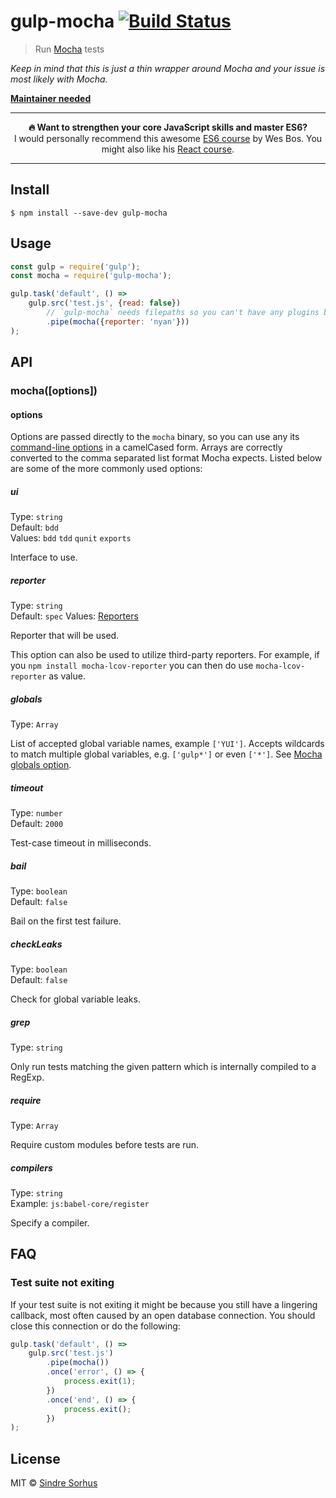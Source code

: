 # gulp-mocha [![Build Status](https://travis-ci.org/sindresorhus/gulp-mocha.svg?branch=master)](https://travis-ci.org/sindresorhus/gulp-mocha)

> Run [Mocha](https://github.com/mochajs/mocha) tests

*Keep in mind that this is just a thin wrapper around Mocha and your issue is most likely with Mocha.*

**[Maintainer needed](https://github.com/sindresorhus/gulp-mocha/issues/128)**

---

<p align="center"><b>🔥 Want to strengthen your core JavaScript skills and master ES6?</b><br>I would personally recommend this awesome <a href="https://ES6.io/friend/AWESOME">ES6 course</a> by Wes Bos. You might also like his <a href="https://ReactForBeginners.com/friend/AWESOME">React course</a>.</p>

---


## Install

```
$ npm install --save-dev gulp-mocha
```


## Usage

```js
const gulp = require('gulp');
const mocha = require('gulp-mocha');

gulp.task('default', () =>
	gulp.src('test.js', {read: false})
		// `gulp-mocha` needs filepaths so you can't have any plugins before it
		.pipe(mocha({reporter: 'nyan'}))
);
```


## API

### mocha([options])

#### options

Options are passed directly to the `mocha` binary, so you can use any its [command-line options](http://mochajs.org/#usage) in a camelCased form. Arrays are correctly converted to the comma separated list format Mocha expects. Listed below are some of the more commonly used options:


##### ui

Type: `string`<br>
Default: `bdd`<br>
Values: `bdd` `tdd` `qunit` `exports`

Interface to use.

##### reporter

Type: `string`<br>
Default: `spec`
Values: [Reporters](https://github.com/mochajs/mocha/tree/master/lib/reporters)

Reporter that will be used.

This option can also be used to utilize third-party reporters. For example, if you `npm install mocha-lcov-reporter` you can then do use `mocha-lcov-reporter` as value.

##### globals

Type: `Array`

List of accepted global variable names, example `['YUI']`. Accepts wildcards to match multiple global variables, e.g. `['gulp*']` or even `['*']`. See [Mocha globals option](http://mochajs.org/#globals-option).

##### timeout

Type: `number`<br>
Default: `2000`

Test-case timeout in milliseconds.

##### bail

Type: `boolean`<br>
Default: `false`

Bail on the first test failure.

##### checkLeaks

Type: `boolean`<br>
Default: `false`

Check for global variable leaks.

##### grep

Type: `string`

Only run tests matching the given pattern which is internally compiled to a RegExp.

##### require

Type: `Array`

Require custom modules before tests are run.

##### compilers

Type: `string`<br>
Example: `js:babel-core/register`

Specify a compiler.


## FAQ

### Test suite not exiting

If your test suite is not exiting it might be because you still have a lingering callback, most often caused by an open database connection. You should close this connection or do the following:

```js
gulp.task('default', () =>
	gulp.src('test.js')
		.pipe(mocha())
		.once('error', () => {
			process.exit(1);
		})
		.once('end', () => {
			process.exit();
		})
);
```


## License

MIT © [Sindre Sorhus](https://sindresorhus.com)
